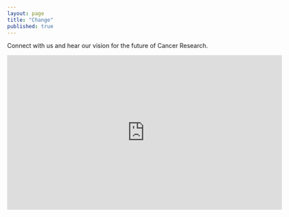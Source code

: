 ```yaml
---
layout: page
title: "Change"
published: true
---
```


Connect with us and hear our vision for the future of Cancer Research.

<iframe width="640" height="360" src="https://www.youtube.com/embed/rGxHurStOfI" frameborder="0" allowfullscreen></iframe>

